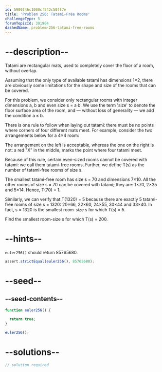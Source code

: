 ```yaml
---
id: 5900f46c1000cf542c50ff7e
title: 'Problem 256: Tatami-Free Rooms'
challengeType: 5
forumTopicId: 301904
dashedName: problem-256-tatami-free-rooms
---
```


# --description--

Tatami are rectangular mats, used to completely cover the floor of a room, without overlap.

Assuming that the only type of available tatami has dimensions 1×2, there are obviously some limitations for the shape and size of the rooms that can be covered.

For this problem, we consider only rectangular rooms with integer dimensions a, b and even size s = a·b. We use the term 'size' to denote the floor surface area of the room, and — without loss of generality — we add the condition a ≤ b.

There is one rule to follow when laying out tatami: there must be no points where corners of four different mats meet. For example, consider the two arrangements below for a 4×4 room:

The arrangement on the left is acceptable, whereas the one on the right is not: a red "X" in the middle, marks the point where four tatami meet.

Because of this rule, certain even-sized rooms cannot be covered with tatami: we call them tatami-free rooms. Further, we define T(s) as the number of tatami-free rooms of size s.

The smallest tatami-free room has size s = 70 and dimensions 7×10. All the other rooms of size s = 70 can be covered with tatami; they are: 1×70, 2×35 and 5×14. Hence, T(70) = 1.

Similarly, we can verify that T(1320) = 5 because there are exactly 5 tatami-free rooms of size s = 1320: 20×66, 22×60, 24×55, 30×44 and 33×40. In fact, s = 1320 is the smallest room-size s for which T(s) = 5.

Find the smallest room-size s for which T(s) = 200.

# --hints--

`euler256()` should return 85765680.

```js
assert.strictEqual(euler256(), 85765680);
```

# --seed--

## --seed-contents--

```js
function euler256() {

  return true;
}

euler256();
```

# --solutions--

```js
// solution required
```
